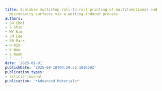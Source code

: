 ```yaml
---
title: Scalable multistep roll‐to‐roll printing of multifunctional and robust reentrant
  microcavity surfaces via a wetting‐induced process
authors:
- SH Choi
- S Shin
- WY Kim
- JM Lee
- SR Park
- H Kim
- K Woo
- S Kwon
- ' ...'
date: '2025-01-01'
publishDate: '2025-09-18T04:29:52.101659Z'
publication_types:
- article-journal
publication: '*Advanced Materials*'
---
```

